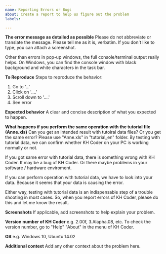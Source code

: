 ```yaml
---
name: Reporting Errors or Bugs
about: Create a report to help us figure out the problem
labels: 

---
```


**The error message as detailed as possible**
Please do not abbreviate or translate the message. Please tell me as it is, verbatim. If you don't like to type, you can attach a screenshot.

Other than errors in pop-up windows, the full console/terminal output really helps. On Windows, you can find the console window with black background and white characters in the task bar.

**To Reproduce**
Steps to reproduce the behavior:
1. Go to '...'
2. Click on '....'
3. Scroll down to '....'
4. See error

**Expected behavior**
A clear and concise description of what you expected to happen.

**What happens if you perform the same operation with the tutorial file (Anne.xls)**
Can you get an intended result with tutoiral data files? Or you get the same error? Please use "Anne.xls" in "tutorial_en" folder. By testing with tutorial data, we can confirm whether KH Coder on your PC is working normally or not.

If you got same error with tutorial data, there is something wrong with KH Coder. It may be a bug of KH Coder. Or there maybe problems in your software / hardware enviroment.

If you can perform operation with tutorial data, we have to look into your data. Because it seems that your data is causing the error.

Either way, testing with tutorial data is an indispensable step of a trouble shooting in most cases. So, when you report errors of KH Coder, please do this and let me know the result.

**Screenshots**
If applicable, add screenshots to help explain your problem.

**Version number of KH Coder**
e.g. 2.00f, 3.Alapha.08, etc. To check the version number, go to "Help" "About" in the menu of KH Coder.

**OS**
e.g. Windows 10, Ubuntu 14.02

**Additional context**
Add any other context about the problem here.
